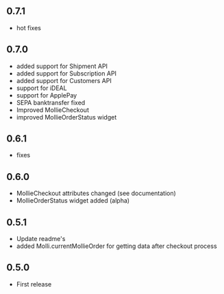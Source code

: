 ## 0.7.1

* hot fixes

## 0.7.0

* added support for Shipment API
* added support for Subscription API
* added support for Customers API
* support for iDEAL
* support for ApplePay
* SEPA banktransfer fixed
* Improved MollieCheckout
* improved MollieOrderStatus widget

## 0.6.1

* fixes

## 0.6.0

* MollieCheckout attributes changed (see documentation)
* MollieOrderStatus widget added (alpha)

## 0.5.1

* Update readme's
* added Molli.currentMollieOrder for getting data after checkout process

## 0.5.0

* First release

